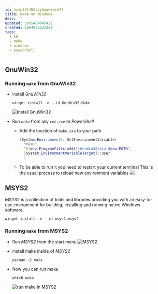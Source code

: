 ```yaml
---
id: hxvpl71463ziybnqwkmce7f
title: make on Windows
desc: ''
updated: 1665484045421
created: 1664021233208
tags:
  - kb
  - make
  - windows
  - powershell
---
```


## GnuWin32

### Running `make` from GnuWin32

* Install _GnuWin32_

  ```text
  winget install -e --id GnuWin32.Make
  ```

  ![install _GnuWin32_](/assets/images/2022-09-24-12-15-46.png)

* Run `make` from any `cmd.exe` or _PowerShell_

  * Add the location of `make.exe` to your path

    ```powershell
    [System.Environment]::SetEnvironmentVariable(
      "PATH",
      "${env:ProgramFiles(x86)}\GnuWin32\bin;$env:PATH",
      [System.EnvironmentVariableTarget]::User
      )
     ```

  * To be able to run it you need to restart your current terminal
    This is the usual process to reload new environment variables
    ![](/assets/images/2022-09-24-12-28-32.png)

## MSYS2

MSYS2 is a collection of tools and libraries providing you with an easy-to-use environment for building, installing and running native Windows software.

```text
winget install -e --id msys2.msys2
```

### Running `make` from MSYS2

* Run _MSYS2_ from the start menu
  ![MSYS2](/assets/images/2022-09-24-12-09-49.png)

* Install make inside of _MSYS2_

  ```text
  pacman -S make
  ```

* Now you can run make

  ```text
  which make
  ```

  ![run make in _MSYS2_](/assets/images/2022-09-24-12-12-38.png)
